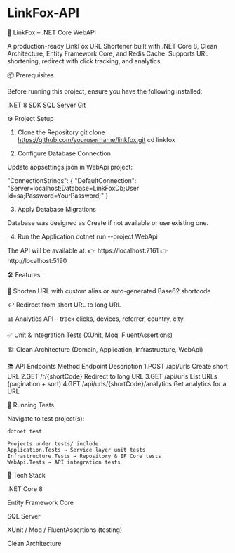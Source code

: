 # LinkFox-API

🦊 LinkFox – .NET Core WebAPI

A production-ready LinkFox URL Shortener built with .NET Core 8, Clean Architecture, Entity Framework Core, and Redis Cache.
Supports URL shortening, redirect with click tracking, and analytics.

📦 Prerequisites

Before running this project, ensure you have the following installed:

  .NET 8 SDK
  SQL Server
  Git

⚙️ Project Setup
  1. Clone the Repository
  git clone https://github.com/yourusername/linkfox.git
  cd linkfox
  
  2. Configure Database Connection
  
  Update appsettings.json in WebApi project:
  
  "ConnectionStrings": {
    "DefaultConnection": "Server=localhost;Database=LinkFoxDb;User Id=sa;Password=YourPassword;"
  } 
  
  3. Apply Database Migrations
  
  Database was designed as Create if not available or use existing one.
  
  4. Run the Application
  dotnet run --project WebApi


The API will be available at:
👉 https://localhost:7161
👉 http://localhost:5190

🛠 Features

  🔗 Shorten URL with custom alias or auto-generated Base62 shortcode
  
  ↩️ Redirect from short URL to long URL
  
  📊 Analytics API – track clicks, devices, referrer, country, city
  
  ✅ Unit & Integration Tests (XUnit, Moq, FluentAssertions)
  
  🏗 Clean Architecture (Domain, Application, Infrastructure, WebApi)


📚 API Endpoints
  Method	  Endpoint	                            Description
  1.POST	  /api/urls	                            Create short URL
  2.GET	    /r/{shortCode}	                      Redirect to long URL
  3.GET	    /api/urls	List                        URLs (pagination + sort)
  4.GET	    /api/urls/{shortCode}/analytics	      Get analytics for a URL


🧪 Running Tests

  Navigate to test project(s):
  
    dotnet test
    
    Projects under tests/ include:
    Application.Tests → Service layer unit tests
    Infrastructure.Tests → Repository & EF Core tests
    WebApi.Tests → API integration tests


📌 Tech Stack

  .NET Core 8
  
  Entity Framework Core
  
  SQL Server
  
  XUnit / Moq / FluentAssertions (testing)
  
  Clean Architecture
